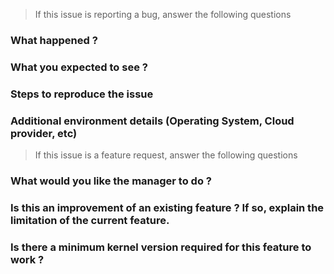 > If this issue is reporting a bug, answer the following questions

### What happened ?

### What you expected to see ?

### Steps to reproduce the issue

### Additional environment details (Operating System, Cloud provider, etc)

> If this issue is a feature request, answer the following questions

### What would you like the manager to do ?

### Is this an improvement of an existing feature ? If so, explain the limitation of the current feature.

### Is there a minimum kernel version required for this feature to work ?